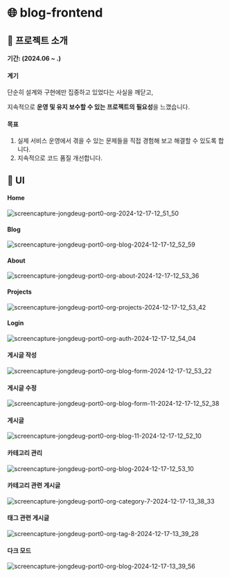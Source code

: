 # 🌐 blog-frontend

## 📌 프로젝트 소개

**기간: (2024.06 ~ .)**

#### 계기

단순히 설계와 구현에만 집중하고 있었다는 사실을 깨닫고,

지속적으로 **운영 및 유지 보수할 수 있는 프로젝트의 필요성**을 느꼈습니다.

#### 목표

1. 실제 서비스 운영에서 겪을 수 있는 문제들을 직접 경험해 보고 해결할 수 있도록 합니다.
2. 지속적으로 코드 품질 개선합니다.

## 📌 UI

#### Home
![screencapture-jongdeug-port0-org-2024-12-17-12_51_50](https://github.com/user-attachments/assets/0a0fdda1-7fbb-4ca3-ac07-78675e9516d1)

#### Blog
![screencapture-jongdeug-port0-org-blog-2024-12-17-12_52_59](https://github.com/user-attachments/assets/20c79689-e6fe-4041-9c04-047ae246e81f)

#### About
![screencapture-jongdeug-port0-org-about-2024-12-17-12_53_36](https://github.com/user-attachments/assets/fec50de7-2b00-4ac9-93e9-adda981fc96f)

#### Projects
![screencapture-jongdeug-port0-org-projects-2024-12-17-12_53_42](https://github.com/user-attachments/assets/46811222-36a3-4bd6-bbf9-b331eddce63a)

#### Login
![screencapture-jongdeug-port0-org-auth-2024-12-17-12_54_04](https://github.com/user-attachments/assets/950d5679-9350-47bb-9842-4c3e0a3ee74c)

#### 게시글 작성
![screencapture-jongdeug-port0-org-blog-form-2024-12-17-12_53_22](https://github.com/user-attachments/assets/be2b21ee-d1cc-4758-a37c-2c2dc512c6d3)

#### 게시글 수정
![screencapture-jongdeug-port0-org-blog-form-11-2024-12-17-12_52_38](https://github.com/user-attachments/assets/bfc99ac3-4d5c-4625-851f-cff5d02df0ad)

#### 게시글
![screencapture-jongdeug-port0-org-blog-11-2024-12-17-12_52_10](https://github.com/user-attachments/assets/f725b30c-ca42-4c92-85ea-642f6503c9f7)

#### 카테고리 관리
![screencapture-jongdeug-port0-org-blog-2024-12-17-12_53_10](https://github.com/user-attachments/assets/8a7b5033-2d97-48fb-aac6-c51da883b9a6)

#### 카테고리 관련 게시글
![screencapture-jongdeug-port0-org-category-7-2024-12-17-13_38_33](https://github.com/user-attachments/assets/50ebf4c8-0265-4daa-848b-30e1fbeea454)

#### 태그 관련 게시글 
![screencapture-jongdeug-port0-org-tag-8-2024-12-17-13_39_28](https://github.com/user-attachments/assets/98ed9fd3-0e91-446b-9fbe-e5ad44f1a09e)

#### 다크 모드
![screencapture-jongdeug-port0-org-blog-2024-12-17-13_39_56](https://github.com/user-attachments/assets/83b4c068-3c0a-487e-adbe-518daaddca3c)


